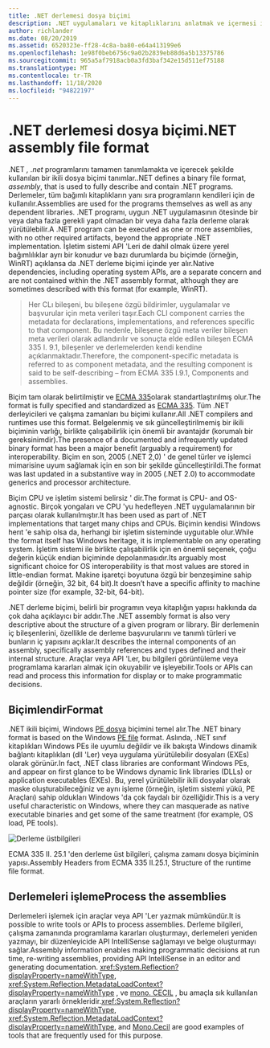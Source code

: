 ```yaml
---
title: .NET derlemesi dosya biçimi
description: .NET uygulamaları ve kitaplıklarını anlatmak ve içermesi için kullanılan .NET derleme dosyası biçimi hakkında bilgi edinin.
author: richlander
ms.date: 08/20/2019
ms.assetid: 6520323e-ff28-4c8a-ba80-e64a413199e6
ms.openlocfilehash: 1e98f0beb6756c9a02b2839eb88d6a5b13375786
ms.sourcegitcommit: 965a5af7918acb0a3fd3baf342e15d511ef75188
ms.translationtype: MT
ms.contentlocale: tr-TR
ms.lasthandoff: 11/18/2020
ms.locfileid: "94822197"
---
```

# <a name="net-assembly-file-format"></a><span data-ttu-id="4a506-103">.NET derlemesi dosya biçimi</span><span class="sxs-lookup"><span data-stu-id="4a506-103">.NET assembly file format</span></span>

<span data-ttu-id="4a506-104">.NET *, .net* programlarını tamamen tanımlamakta ve içerecek şekilde kullanılan bir ikili dosya biçimi tanımlar.</span><span class="sxs-lookup"><span data-stu-id="4a506-104">.NET defines a binary file format, *assembly*, that is used to fully describe and contain .NET programs.</span></span> <span data-ttu-id="4a506-105">Derlemeler, tüm bağımlı kitaplıkların yanı sıra programların kendileri için de kullanılır.</span><span class="sxs-lookup"><span data-stu-id="4a506-105">Assemblies are used for the programs themselves as well as any dependent libraries.</span></span> <span data-ttu-id="4a506-106">.NET programı, uygun .NET uygulamasının ötesinde bir veya daha fazla gerekli yapıt olmadan bir veya daha fazla derleme olarak yürütülebilir.</span><span class="sxs-lookup"><span data-stu-id="4a506-106">A .NET program can be executed as one or more assemblies, with no other required artifacts, beyond the appropriate .NET implementation.</span></span> <span data-ttu-id="4a506-107">İşletim sistemi API 'Leri de dahil olmak üzere yerel bağımlılıklar ayrı bir konudur ve bazı durumlarda bu biçimde (örneğin, WinRT) açıklansa da .NET derleme biçimi içinde yer alır.</span><span class="sxs-lookup"><span data-stu-id="4a506-107">Native dependencies, including operating system APIs, are a separate concern and are not contained within the .NET assembly format, although they are sometimes described with this format (for example, WinRT).</span></span>

> <span data-ttu-id="4a506-108">Her CLı bileşeni, bu bileşene özgü bildirimler, uygulamalar ve başvurular için meta verileri taşır.</span><span class="sxs-lookup"><span data-stu-id="4a506-108">Each CLI component carries the metadata for declarations, implementations, and references specific to that component.</span></span> <span data-ttu-id="4a506-109">Bu nedenle, bileşene özgü meta veriler bileşen meta verileri olarak adlandırılır ve sonuçta elde edilen bileşen ECMA 335 I. 9.1, bileşenler ve derlemelerden kendi kendine açıklanmaktadır.</span><span class="sxs-lookup"><span data-stu-id="4a506-109">Therefore, the component-specific metadata is referred to as component metadata, and the resulting component is said to be self-describing – from ECMA 335 I.9.1, Components and assemblies.</span></span>

<span data-ttu-id="4a506-110">Biçim tam olarak belirtilmiştir ve [ECMA 335](https://www.ecma-international.org/publications/standards/Ecma-335.htm)olarak standartlaştırılmış olur.</span><span class="sxs-lookup"><span data-stu-id="4a506-110">The format is fully specified and standardized as [ECMA 335](https://www.ecma-international.org/publications/standards/Ecma-335.htm).</span></span> <span data-ttu-id="4a506-111">Tüm .NET derleyicileri ve çalışma zamanları bu biçimi kullanır.</span><span class="sxs-lookup"><span data-stu-id="4a506-111">All .NET compilers and runtimes use this format.</span></span> <span data-ttu-id="4a506-112">Belgelenmiş ve sık güncelleştirilmemiş bir ikili biçiminin varlığı, birlikte çalışabilirlik için önemli bir avantajdır (korumalı bir gereksinimdir).</span><span class="sxs-lookup"><span data-stu-id="4a506-112">The presence of a documented and infrequently updated binary format has been a major benefit (arguably a requirement) for interoperability.</span></span> <span data-ttu-id="4a506-113">Biçim en son, 2005 (.NET 2,0) ' de genel türler ve işlemci mimarisine uyum sağlamak için en son bir şekilde güncelleştirildi.</span><span class="sxs-lookup"><span data-stu-id="4a506-113">The format was last updated in a substantive way in 2005 (.NET 2.0) to accommodate generics and processor architecture.</span></span>

<span data-ttu-id="4a506-114">Biçim CPU ve işletim sistemi belirsiz ' dir.</span><span class="sxs-lookup"><span data-stu-id="4a506-114">The format is CPU- and OS-agnostic.</span></span> <span data-ttu-id="4a506-115">Birçok yongaları ve CPU 'yu hedefleyen .NET uygulamalarının bir parçası olarak kullanılmıştır.</span><span class="sxs-lookup"><span data-stu-id="4a506-115">It has been used as part of .NET implementations that target many chips and CPUs.</span></span> <span data-ttu-id="4a506-116">Biçimin kendisi Windows herıt 'e sahip olsa da, herhangi bir işletim sisteminde uyguıtable olur.</span><span class="sxs-lookup"><span data-stu-id="4a506-116">While the format itself has Windows heritage, it is implementable on any operating system.</span></span> <span data-ttu-id="4a506-117">İşletim sistemi ile birlikte çalışabilirlik için en önemli seçenek, çoğu değerin küçük endian biçiminde depolanmasıdır.</span><span class="sxs-lookup"><span data-stu-id="4a506-117">Its arguably most significant choice for OS interoperability is that most values are stored in little-endian format.</span></span> <span data-ttu-id="4a506-118">Makine işaretçi boyutuna özgü bir benzeşimine sahip değildir (örneğin, 32 bit, 64 bit).</span><span class="sxs-lookup"><span data-stu-id="4a506-118">It doesn’t have a specific affinity to machine pointer size (for example, 32-bit, 64-bit).</span></span>

<span data-ttu-id="4a506-119">.NET derleme biçimi, belirli bir programın veya kitaplığın yapısı hakkında da çok daha açıklayıcı bir addır.</span><span class="sxs-lookup"><span data-stu-id="4a506-119">The .NET assembly format is also very descriptive about the structure of a given program or library.</span></span> <span data-ttu-id="4a506-120">Bir derlemenin iç bileşenlerini, özellikle de derleme başvurularını ve tanımlı türleri ve bunların iç yapısını açıklar.</span><span class="sxs-lookup"><span data-stu-id="4a506-120">It describes the internal components of an assembly, specifically assembly references and types defined and their internal structure.</span></span> <span data-ttu-id="4a506-121">Araçlar veya API 'Ler, bu bilgileri görüntüleme veya programlama kararları almak için okuyabilir ve işleyebilir.</span><span class="sxs-lookup"><span data-stu-id="4a506-121">Tools or APIs can read and process this information for display or to make programmatic decisions.</span></span>

## <a name="format"></a><span data-ttu-id="4a506-122">Biçimlendir</span><span class="sxs-lookup"><span data-stu-id="4a506-122">Format</span></span>

<span data-ttu-id="4a506-123">.NET ikili biçimi, Windows [PE dosya](https://en.wikipedia.org/wiki/Portable_Executable) biçimini temel alır.</span><span class="sxs-lookup"><span data-stu-id="4a506-123">The .NET binary format is based on the Windows [PE file](https://en.wikipedia.org/wiki/Portable_Executable) format.</span></span> <span data-ttu-id="4a506-124">Aslında, .NET sınıf kitaplıkları Windows PEs ile uyumlu değildir ve ilk bakışta Windows dinamik bağlantı kitaplıkları (dll 'Ler) veya uygulama yürütülebilir dosyaları (EXEs) olarak görünür.</span><span class="sxs-lookup"><span data-stu-id="4a506-124">In fact, .NET class libraries are conformant Windows PEs, and appear on first glance to be Windows dynamic link libraries (DLLs) or application executables (EXEs).</span></span> <span data-ttu-id="4a506-125">Bu, yerel yürütülebilir ikili dosyalar olarak maske oluşturabileceğiniz ve aynı işleme (örneğin, işletim sistemi yükü, PE Araçları) sahip oldukları Windows 'da çok faydalı bir özelliğidir.</span><span class="sxs-lookup"><span data-stu-id="4a506-125">This is a very useful characteristic on Windows, where they can masquerade as native executable binaries and get some of the same treatment (for example, OS load, PE tools).</span></span>

![Derleme üstbilgileri](../media/assembly-format/assembly-headers.png)

<span data-ttu-id="4a506-127">ECMA 335 II. 25.1 'den derleme üst bilgileri, çalışma zamanı dosya biçiminin yapısı.</span><span class="sxs-lookup"><span data-stu-id="4a506-127">Assembly Headers from ECMA 335 II.25.1, Structure of the runtime file format.</span></span>

## <a name="process-the-assemblies"></a><span data-ttu-id="4a506-128">Derlemeleri işleme</span><span class="sxs-lookup"><span data-stu-id="4a506-128">Process the assemblies</span></span>

<span data-ttu-id="4a506-129">Derlemeleri işlemek için araçlar veya API 'Ler yazmak mümkündür.</span><span class="sxs-lookup"><span data-stu-id="4a506-129">It is possible to write tools or APIs to process assemblies.</span></span> <span data-ttu-id="4a506-130">Derleme bilgileri, çalışma zamanında programlama kararları oluşturmayı, derlemeleri yeniden yazmayı, bir düzenleyicide API IntelliSense sağlamayı ve belge oluşturmayı sağlar.</span><span class="sxs-lookup"><span data-stu-id="4a506-130">Assembly information enables making programmatic decisions at run time, re-writing assemblies, providing API IntelliSense in an editor and generating documentation.</span></span> <span data-ttu-id="4a506-131"><xref:System.Reflection?displayProperty=nameWithType>, <xref:System.Reflection.MetadataLoadContext?displayProperty=nameWithType> , ve [mono. CECIL](https://www.mono-project.com/docs/tools+libraries/libraries/Mono.Cecil/) , bu amaçla sık kullanılan araçların yararlı örnekleridir.</span><span class="sxs-lookup"><span data-stu-id="4a506-131"><xref:System.Reflection?displayProperty=nameWithType>, <xref:System.Reflection.MetadataLoadContext?displayProperty=nameWithType>, and [Mono.Cecil](https://www.mono-project.com/docs/tools+libraries/libraries/Mono.Cecil/) are good examples of tools that are frequently used for this purpose.</span></span>
